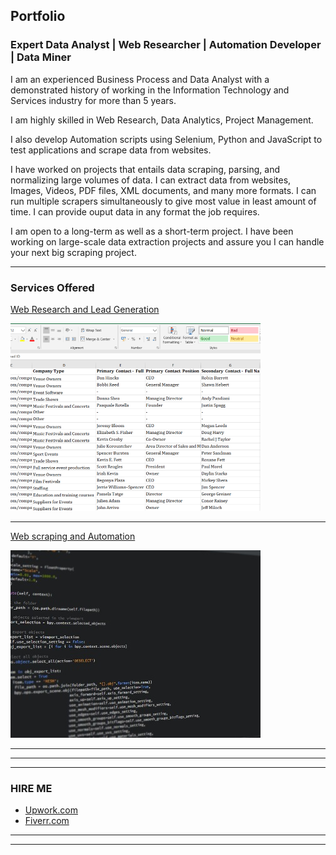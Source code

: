 ## Portfolio

### Expert Data Analyst | Web Researcher | Automation Developer | Data Miner

I am an experienced Business Process and Data Analyst with a demonstrated history of working in the Information Technology and Services industry for more than 5 years.

I am highly skilled in Web Research, Data Analytics, Project Management.

I also develop Automation scripts using Selenium, Python and JavaScript to test applications and scrape data from websites.

I have worked on projects that entails data scraping, parsing, and normalizing large volumes of data. I can extract data from websites, Images, Videos, PDF files, XML documents, and many more formats. I can run multiple scrapers simultaneously to give most value in least amount of time. I can provide ouput data in any format the job requires.

I am open to a long-term as well as a short-term project. I have been working on large-scale data extraction projects and assure you I can handle your next big scraping project.


---

### Services Offered 

[Web Research and Lead Generation](/leadgen)

<a href="/leadgen">
<img src="images/thumbnail1.jpg?raw=true"/>
</a>


---

[Web scraping and Automation](/scraping)

<a href="/scraping">
<img src="images/thumbnail2.jpg?raw=true"/>
</a>


---

---

---

### HIRE ME

 - [Upwork.com](https://www.upwork.com/o/profiles/users/~01839791ddb1ede3fa/)
 - [Fiverr.com](https://www.fiverr.com/kowshikanagaraj/)

---

---
